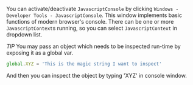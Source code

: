 You can activate/deactivate `JavascriptConsole` by clicking `Windows - Developer Tools - JavascriptConsole`. This window implements basic functions of modern browser's console. There can be one or more `JavascriptContext`s running, so you can select `JavascriptContext` in dropdown list.

*TIP*
You may pass an object which needs to be inspected run-time by exposing it as a global var.

```js
global.XYZ = 'This is the magic string I want to inspect'
```

And then you can inspect the object by typing 'XYZ' in console window.